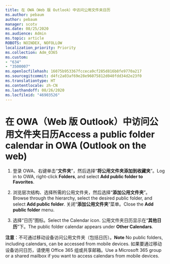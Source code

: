 ```yaml
---
title: 在 OWA（Web 版 Outlook）中访问公用文件夹日历
ms.author: pebaum
author: pebaum
manager: scotv
ms.date: 08/25/2020
ms.audience: Admin
ms.topic: article
ROBOTS: NOINDEX, NOFOLLOW
localization_priority: Priority
ms.collection: Adm_O365
ms.custom:
- "634"
- "3500007"
ms.openlocfilehash: 16075b953367fcceca9cf285d816b8fe9770a217
ms.sourcegitcommit: d4fc2a03af69e28e96075812d040fdd34d2e23f0
ms.translationtype: HT
ms.contentlocale: zh-CN
ms.lasthandoff: 08/26/2020
ms.locfileid: "46903526"
---
```

# <a name="access-a-public-folder-calendar-in-owa-outlook-on-the-web"></a><span data-ttu-id="0afaf-102">在 OWA（Web 版 Outlook）中访问公用文件夹日历</span><span class="sxs-lookup"><span data-stu-id="0afaf-102">Access a public folder calendar in OWA (Outlook on the web)</span></span>

1. <span data-ttu-id="0afaf-103">登录 OWA、右键单击“**文件夹**”，然后选择“**将公用文件夹添加到收藏夹**”。</span><span class="sxs-lookup"><span data-stu-id="0afaf-103">Log in to OWA, right-click **Folders**, and select **Add public folder to Favorites**.</span></span>

2. <span data-ttu-id="0afaf-104">浏览层次结构、选择所需的公用文件夹，然后选择“**添加公用文件夹**”。</span><span class="sxs-lookup"><span data-stu-id="0afaf-104">Browse through the hierarchy, select the desired public folder, and select **Add public folder**.</span></span> <span data-ttu-id="0afaf-105">关闭“**添加公用文件夹**”菜单。</span><span class="sxs-lookup"><span data-stu-id="0afaf-105">Close the **Add public folder** menu.</span></span>  

3. <span data-ttu-id="0afaf-106">选择“日历”图标。</span><span class="sxs-lookup"><span data-stu-id="0afaf-106">Select the Calendar icon.</span></span> <span data-ttu-id="0afaf-107">公用文件夹日历显示在“**其他日历**”下。</span><span class="sxs-lookup"><span data-stu-id="0afaf-107">The public folder calendar appears under **Other Calendars**.</span></span>  

<span data-ttu-id="0afaf-108">**注意**：不可通过移动设备访问公用文件夹（包括日历）。</span><span class="sxs-lookup"><span data-stu-id="0afaf-108">**Note** No public folders, including calendars, can be accessed from mobile devices.</span></span> <span data-ttu-id="0afaf-109">如果要通过移动设备访问日历，请使用 Office 365 组或共享邮箱。</span><span class="sxs-lookup"><span data-stu-id="0afaf-109">Use a Microsoft 365 group or a shared mailbox if you want to access calendars from mobile devices.</span></span>